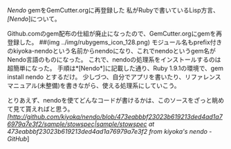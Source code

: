 *Nendo* gemをGemCutter.orgに再登録した
私がRubyで書いているLisp方言、 *[Nendo*]について。

Github.comのgem配布の仕組が廃止になったので、GemCutter.orgにgemを再登録した。
##(img ../img/rubygems_icon_128.png)
モジュール名もprefix付きのkiyoka-nendoという名前からnendoになり、これでnendoというgem名がNendo言語のものになった。
これで、nendoの処理系をインストールするのは超簡単になった。
手順は*[Nendo*]に記載した通り、Ruby 1.9.1の環境で、gem install nendo とするだけ。
少しづつ、自分でアプリを書いたり、リファレンスマニュアル(未整備)を書きながら、使える処理系にしていこう。

とりあえず、nendoを使てどんなコードが書けるかは、このソースをざっと眺めて見て貰えればと思う。
*[http://github.com/kiyoka/nendo/blob/473eabbbf23023b619213ded4ad1a76979a7e3f2/sample/stowspec|sample/stowspec at 473eabbbf23023b619213ded4ad1a76979a7e3f2 from kiyoka's nendo - GitHub*]
